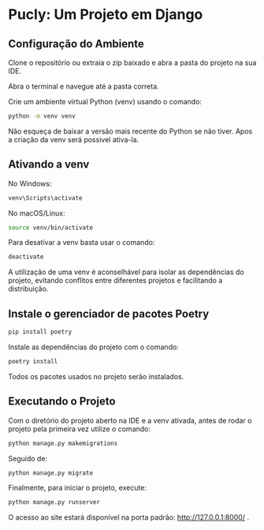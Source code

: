# Pucly: Um Projeto em Django

## Configuração do Ambiente
Clone o repositório ou extraia o zip baixado e abra a pasta do projeto na sua IDE.

Abra o terminal e navegue até a pasta correta.

Crie um ambiente virtual Python (venv) usando o comando:
```bash
python -m venv venv
```

Não esqueça de baixar a versão mais recente do Python se não tiver. Apos a criação da venv será possivel ativa-la.

## Ativando a venv

No Windows:
```bash
venv\Scripts\activate
```
No macOS/Linux:
```bash
source venv/bin/activate
```
Para desativar a venv basta usar o comando:
```bash
deactivate
```

A utilização de uma venv é aconselhável para isolar as dependências do projeto, evitando conflitos entre diferentes projetos e facilitando a distribuição.

## Instale o gerenciador de pacotes Poetry

```bash
pip install poetry
```
Instale as dependências do projeto com o comando:

```bash
poetry install
```
Todos os pacotes usados no projeto serão instalados.

## Executando o Projeto
Com o diretório do projeto aberto na IDE e a venv ativada, antes de rodar o projeto pela primeira vez utilize o comando:

```bash
python manage.py makemigrations
```
Seguido de:

```bash
python manage.py migrate
```
Finalmente, para iniciar o projeto, execute:

```bash
python manage.py runserver
```

O acesso ao site estará disponível na porta padrão: http://127.0.0.1:8000/ .

